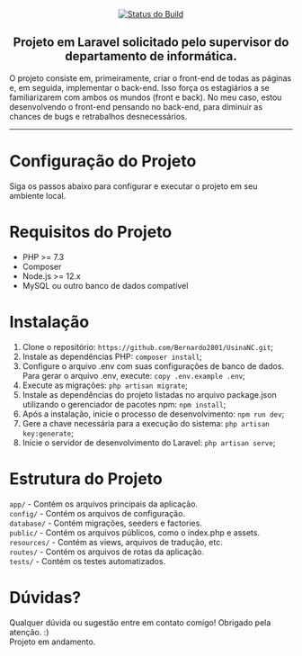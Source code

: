 <div align="center">
    <a href="https://github.com/laravel/framework/actions"><img src="https://i.imgur.com/ELDVaKP.png" alt="Status do Build"></a>
</div>

<h2 align="center">
    Projeto em Laravel solicitado pelo supervisor do departamento de informática.
</h2>

<p>
    O projeto consiste em, primeiramente, criar o front-end de todas as páginas e, em seguida, implementar o back-end. Isso força os estagiários a se familiarizarem com ambos os mundos (front e back). No meu caso, estou desenvolvendo o front-end pensando no back-end, para diminuir as chances de bugs e retrabalhos desnecessários.
</p>

<hr>

# Configuração do Projeto
Siga os passos abaixo para configurar e executar o projeto em seu ambiente local.

<h1>Requisitos do Projeto</h1>
    <ul>
        <li>PHP &gt;= 7.3</li>
        <li>Composer</li>
        <li>Node.js &gt;= 12.x</li>
        <li>MySQL ou outro banco de dados compatível</li>
    </ul>

# Instalação

1. Clone o repositório: `https://github.com/Bernardo2801/UsinaNC.git`;
2. Instale as dependências PHP: `composer install`;
3. Configure o arquivo .env com suas configurações de banco de dados. Para gerar o arquivo .env, execute: `copy .env.example .env`;
4. Execute as migrações: `php artisan migrate`;
5. Instale as dependências do projeto listadas no arquivo package.json utilizando o gerenciador de pacotes npm: `npm install`;
6. Após a instalação, inicie o processo de desenvolvimento: `npm run dev`;
7. Gere a chave necessária para a execução do sistema: `php artisan key:generate`;
8. Inicie o servidor de desenvolvimento do Laravel: `php artisan serve`;

# Estrutura do Projeto

`app/` - Contém os arquivos principais da aplicação. <br>
`config/` - Contém os arquivos de configuração. <br>
`database/` - Contém migrações, seeders e factories. <br>
`public/` - Contém os arquivos públicos, como o index.php e assets. <br>
`resources/` - Contém as views, arquivos de tradução, etc. <br>
`routes/` - Contém os arquivos de rotas da aplicação. <br>
`tests/` - Contém os testes automatizados.<br>

# Dúvidas?
Qualquer dúvida ou sugestão entre em contato comigo! Obrigado pela atenção. :) <br>
Projeto em andamento.

